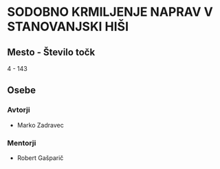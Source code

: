 # SODOBNO KRMILJENJE NAPRAV V STANOVANJSKI HIŠI
## Mesto - Število točk
4 - 143
## Osebe
### Avtorji
 * Marko Zadravec
### Mentorji
 * Robert Gašparič